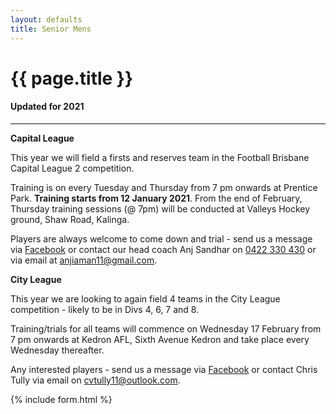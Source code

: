 ```yaml
---
layout: defaults
title: Senior Mens
---
```


<div class="container">
  <div class="row top-buffer">
    <div class="col">
      <h1 class="text-center">{{ page.title }}</h1>
      <h4 class="text-center">Updated for 2021</h4>
    </div>
  </div>
  <hr>
  <div class="row">
    <div class="col-md-8 offset-md-2">
<section id="Senior Mens" markdown="1">

__Capital League__  

This year we will field a firsts and reserves team in the Football Brisbane Capital League 2 competition.  

Training is on every Tuesday and Thursday from 7 pm onwards at Prentice Park. __Training starts from 12 January 2021__. From the end of February, Thursday training sessions (@ 7pm) will be conducted at Valleys Hockey ground, Shaw Road, Kalinga.  

Players are always welcome to come down and trial - send us a message via [Facebook](https://www.facebook.com/northbrisbanefc/) or contact our head coach Anj Sandhar on [0422 330 430](tel:0422330430) or via email at <anjiaman11@gmail.com>.  

__City League__

This year we are looking to again field 4 teams in the City League competition - likely to be in Divs 4, 6, 7 and 8.  

Training/trials for all teams will commence on Wednesday 17 February from 7 pm onwards at Kedron AFL, Sixth Avenue Kedron and take place every Wednesday thereafter.  

Any interested players - send us a message via [Facebook](https://www.facebook.com/northbrisbanefc/) or contact Chris Tully via email on <cvtully11@outlook.com>.
</section>
    </div>
  </div>
</div>

{% include form.html %}
